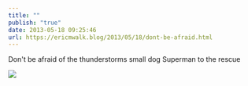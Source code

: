```yaml
---
title: ""
publish: "true"
date: 2013-05-18 09:25:46
url: https://ericmwalk.blog/2013/05/18/dont-be-afraid.html
---
```


Don't be afraid of the thunderstorms small dog Superman to the rescue

![](https://ericmwalk.blog/uploads/2022/289e237096.jpg)